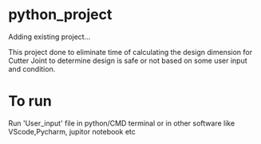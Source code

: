 # python_project
Adding existing project...

 This project done to eliminate time of calculating the design dimension for Cutter Joint to determine design is safe or not based on some user input and condition.
# To run

Run 'User_input' file in python/CMD terminal or in other software like VScode,Pycharm, jupitor notebook etc
